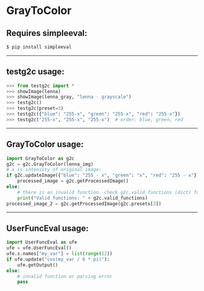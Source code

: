 # GrayToColor
## Requires simpleeval:  
```bash
$ pip install simpleeval
```
---
## testg2c usage:
```python
>>> from testg2c import *
>>> showImage(lenna)
>>> showImage(lenna_gray, "lenna - grayscale")
>>> testg2c()
>>> testg2c(preset=3)
>>> testg2c({"blue": "255-x", "green": "255-x", "red": "255-x"})
>>> testg2c("255-x", "255-x", "255-x")  # order: blue, green, red
```
---
## GrayToColor usage:  
```python
import GrayToColor as g2c
g2c = g2c.GrayToColor(lenna_img)
# x is intensity of original image:
if g2c.updateImage({"blue": "255 - x", "green": "x", "red": "255 - x"}):
    processed_image = g2c.getProcessedImage()
else:
    # there is an invalid function. check g2c.valid_functions (dict) for the specific channel
    print("Valid functions: " + g2c.valid_functions)
processed_image_2 = g2c.getProcessedImage(g2c.presets[3])
```

---
## UserFuncEval usage:  
```python
import UserFuncEval as ufe
ufe = ufe.UserFuncEval()
ufe.s.names["my_var"] = list(range(12))
if ufe.update("cos(my_var / 6 * pi)"):
    ufe.getOutput()
else:
    # invalid function or parsing error
    pass
```
